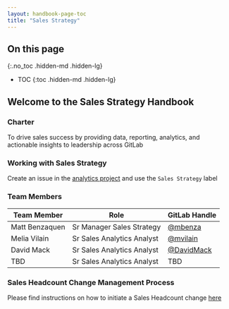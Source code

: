 ```yaml
---
layout: handbook-page-toc
title: "Sales Strategy"
---
```


## On this page
{:.no_toc .hidden-md .hidden-lg}

- TOC
{:toc .hidden-md .hidden-lg}

## Welcome to the Sales Strategy Handbook

### Charter

To drive sales success by providing data, reporting, analytics, and actionable insights to leadership across GitLab

### Working with Sales Strategy

Create an issue in the [analytics project](https://gitlab.com/gitlab-com/sales-team/field-operations/analytics/issues) and use the `Sales Strategy` label

### Team Members

| Team Member | Role | GitLab Handle |
| ------ | ------ | ------ | 
| Matt Benzaquen | Sr Manager Sales Strategy | [@mbenza](https://gitlab.com/mbenza) | 
| Melia Vilain | Sr Sales Analytics Analyst | [@mvilain](https://gitlab.com/mvilain) |
| David Mack | Sr Sales Analytics Analyst | [@DavidMack](https://gitlab.com/DavidMack) |
| TBD | Sr Sales Analytics Analyst | TBD |

### Sales Headcount Change Management Process

Please find instructions on how to initiate a Sales Headcount change [here](https://about.gitlab.com/handbook/sales/field-operations/sales-strategy/sales-headcount)
